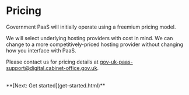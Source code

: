 # Pricing

Government PaaS will initially operate using a freemium pricing model.

We will select underlying hosting providers with cost in mind. We can change to a more competitively-priced hosting provider without changing how you interface with PaaS.

Please contact us for pricing details at [gov-uk-paas-support@digital.cabinet-office.gov.uk](mailto:gov-uk-paas-support@digital.cabinet-office.gov.uk).

<br>
**[Next: Get started](get-started.html)**
<br>
<br>

